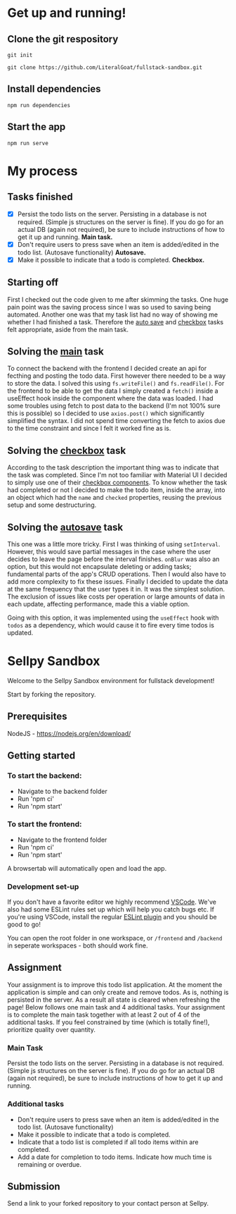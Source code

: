 # Get up and running!

## Clone the git respository

`git init`

`git clone https://github.com/LiteralGoat/fullstack-sandbox.git`

## Install dependencies

`npm run dependencies`

## Start the app

`npm run serve`

# My process

## Tasks finished

- [x] Persist the todo lists on the server. Persisting in a database is not required. (Simple js structures on the server is fine). If you do go for an actual DB (again not required), be sure to include instructions of how to get it up and running. **<a id="main">Main task</a>.**
- [x] Don't require users to press save when an item is added/edited in the todo list. (Autosave functionality) **<a id="autosave">Autosave</a>.**
- [x] Make it possible to indicate that a todo is completed. **<a id="checkbox">Checkbox</a>.**

## Starting off

First I checked out the code given to me after skimming the tasks. One huge pain point was the saving process since I was so used to saving being automated. Another one was that my task list had no way of showing me whether I had finished a task. Therefore the [auto save](#auto-save) and [checkbox](#checkbox) tasks felt appropriate, aside from the main task.

## Solving the [main](#main) task

To connect the backend with the frontend I decided create an api for fecthing and posting the todo data. First however there needed to be a way to store the data. I solved this using `fs.writeFile()` and `fs.readFile()`. For the frontend to be able to get the data I simply created a `fetch()` inside a useEffect hook inside the component where the data was loaded. I had some troubles using fetch to post data to the backend (I'm not 100% sure this is possible) so I decided to use `axios.post()` which significantly simplified the syntax. I did not spend time converting the fetch to axios due to the time constraint and since I felt it worked fine as is.

## Solving the [checkbox](#checkbox) task

According to the task description the important thing was to indicate that the task was completed. Since I'm not too familiar with Material UI I decided to simply use one of their [checkbox components](https://mui.com/components/checkboxes/). To know whether the task had completed or not I decided to make the todo item, inside the array, into an object which had the `name` and `checked` properties, reusing the previous setup and some destructuring.

## Solving the [autosave](#autosave) task

This one was a little more tricky. First I was thinking of using `setInterval`. However, this would save partial messages in the case where the user decides to leave the page before the interval finishes. `onBlur` was also an option, but this would not encapsulate deleting or adding tasks; fundamental parts of the app's CRUD operations. Then I would also have to add more complexity to fix these issues. Finally I decided to update the data at the same frequency that the user types it in. It was the simplest solution. The exclusion of issues like costs per operation or large amounts of data in each update, affecting performance, made this a viable option.

Going with this option, it was implemented using the `useEffect` hook with `todos` as a dependency, which would cause it to fire every time todos is updated.

# Sellpy Sandbox

Welcome to the Sellpy Sandbox environment for fullstack development!

Start by forking the repository.

## Prerequisites

NodeJS - https://nodejs.org/en/download/

## Getting started

### To start the backend:

- Navigate to the backend folder
- Run 'npm ci'
- Run 'npm start'

### To start the frontend:

- Navigate to the frontend folder
- Run 'npm ci'
- Run 'npm start'

A browsertab will automatically open and load the app.

### Development set-up

If you don't have a favorite editor we highly recommend [VSCode](https://code.visualstudio.com). We've also had some ESLint rules set up which will help you catch bugs etc. If you're using VSCode, install the regular [ESLint plugin](https://marketplace.visualstudio.com/items?itemName=dbaeumer.vscode-eslint) and you should be good to go!

You can open the root folder in one workspace, or `/frontend` and `/backend` in seperate workspaces - both should work fine.

## Assignment

Your assignment is to improve this todo list application. At the moment the application is simple and can only create and remove todos.
As is, nothing is persisted in the server. As a result all state is cleared when refreshing the page!
Below follows one main task and 4 additional tasks. Your assignment is to complete the main task together with at least 2 out of 4 of the additional tasks.
If you feel constrained by time (which is totally fine!), prioritize quality over quantity.

### Main Task

Persist the todo lists on the server. Persisting in a database is not required. (Simple js structures on the server is fine). If you do go for an actual DB (again not required), be sure to include instructions of how to get it up and running.

### Additional tasks

- Don't require users to press save when an item is added/edited in the todo list. (Autosave functionality)
- Make it possible to indicate that a todo is completed.
- Indicate that a todo list is completed if all todo items within are completed.
- Add a date for completion to todo items. Indicate how much time is remaining or overdue.

## Submission

Send a link to your forked repository to your contact person at Sellpy.
